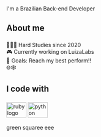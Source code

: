 <h1 align="left"></h1>

###

<p align="left">I'm a Brazilian Back-end Developer</p>

###

<h2 align="left">About me</h2>

###

<p align="left">👨‍💻✨ Hard Studies since 2020<br>🎮 Currently working on LuizaLabs<br>🎯 Goals: Reach my best perform!!<br>🌐🕸</p>

###

<h2 align="left">I code with</h2>

###

<div align="left">
  <img src="https://cdn.jsdelivr.net/gh/devicons/devicon/icons/ruby/ruby-original.svg" height="40" width="52" alt="ruby logo"  />
  <img src="https://cdn.jsdelivr.net/gh/devicons/devicon/icons/python/python-original.svg" height="40" width="52" alt="python logo"  />
</div>

green squaree
eee
###

